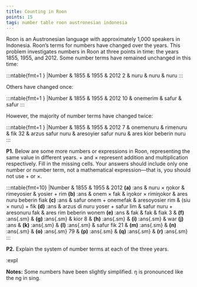 ```yaml
---
title: Counting in Roon
points: 15
tags: number table roon austronesian indonesia
---
```


Roon is an Austronesian language with approximately 1,000 speakers in Indonesia. Roon’s terms for
numbers have changed over the years. This problem investigates numbers in Roon at three points in time:
the years 1855, 1955, and 2012. Some number terms have remained unchanged in this time:

:::ntable{fmt=1 }
|Number & 1855 & 1955 & 2012
2 & nuru & nuru & nuru
:::

Others have changed once:

:::ntable{fmt=1 }
|Number & 1855 & 1955 & 2012
10 & onemerim & safur & safur
:::

However, the majority of number terms have changed twice:

:::ntable{fmt=1 }
|Number & 1855 & 1955 & 2012
7 & onemenuru & rimenuru & fik
32 & arzus safur nuru & aresoyier safur nuru & ares kior beberin nuru
:::


**P1.** Below are some more numbers or expressions in Roon, representing the same value in different years. +
and × represent addition and multiplication respectively. Fill in the missing cells. Your answers should include
only one number or number term, not a mathematical expression—that is, you should not use + or ×.

:::ntable{fmt=10}
|Number & 1855 & 1955 & 2012
**(a)** :ans &  nuru × ŋokor & rimeyosier & yosier + rim
**(b)** :ans &  onem × fak & iŋokor × rimiŋokor & ares nuru beberin fiak
**(c)** :ans &  safur onem + onemefak & aresoyosier rim & (siu × nuru) + fik
**(d)** :ans &  arzus di nuru yoser + safur lim & safur nuru + aresonuru fak & ares rim beberin wonem
**(e)** :ans &  fak & fak & fiak
3  & **(f)** :ans{.sm} & **(g)** :ans{.sm} & kior
8  & **(h)** :ans{.sm} & **(i)** :ans{.sm} & war
**(j)** :ans &  **(k)** :ans{.sm} & **(l)** :ans{.sm} & safur fik
21  & **(m)** :ans{.sm} & **(n)** :ans{.sm} & **(o)** :ans{.sm}
79  & **(p)** :ans{.sm} & **(q)** :ans{.sm} & **(r)** :ans{.sm}
:::

**P2.** Explain the system of number terms at each of the three years.

:expl

**Notes:** Some numbers have been slightly simplified. ŋ is pronounced like the ng in sing.